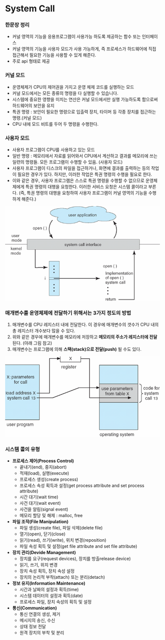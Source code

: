 # System Call

### 한문장 정리

- 커널 영역의 기능을 응용프로그램이 사용가능 하도록 제공하는 함수 또는 인터페이스
- 커널 영역의 기능을 사용자 모드가 사용 가능하게, 즉 프로세스가 하드웨어에 직접 접근해서 필요한 기능을 사용할 수 있게 해준다.
- 주로 api 형태로 제공

### 커널 모드

- 운영체제가 CPU의 제어권을 가지고 운영 체제 코드를 실행하는 모드
- 커널 모드에서는 모든 종류의 명령을 다 실행할 수 있습니다.
- 시스템에 중요한 영향을 미치는 연산은 커널 모드에서만 실행 가능하도록 함으로써 하드웨어의 보안을 유지
- 특권 명령 : 보안이 필요한 명령으로 입출력 장치, 타이머 등 각종 장치를 접근하는 명령.(커널 모드)
- CPU 내에 모드 비트를 두어 두 명령을 수행한다.

### 사용자 모드

- 사용자 프로그램이 CPU를 사용하고 있는 모드
- 일반 명령 : 메모리에서 자료를 읽어와서 CPU에서 계산하고 결과를 메모리에 쓰는 일련의 명령들. 모든 프로그램이 수행할 수 있음. (사용자 모드)
- 사용자 프로그램이 디스크의 파일을 접근하거나, 화면에 결과를 출력하는 등의 작업이 필요한 경우가 있다. 하지만, 이러한 작업은 특권 명령의 수행을 필요로 한다.
- 이와 같은 경우, 사용자 프로그램은 스스로 특권 명령을 수행할 수 없으므로 운영체제에게 특권 명령의 대행을 요청한다. 이러한 서비스 요청은 시스템 콜이라고 부른다. (즉, 특권 명령의 대행을 요청하여 사용자 프로그램이 커널 영역의 기능을 수행하게 해준다.)

![image_1](./System_Call/1.png)

### 매개변수를 운영체제에 전달하기 위해서는 3가지 정도의 방법

1. 매개변수를 CPU 레지스터 내에 전달한다. 이 경우에 매개변수의 갯수가 CPU 내의 총 레지스터 개수보다 많을 수 있다.
2. 위와 같은 경우에 매개변수를 메모리에 저장하고 **메모리의 주소가 레지스터에 전달**된다. (아래 그림 참고)
3. 매개변수는 프로그램에 의해 **스택(stack)으로 전달(push)** 될 수도 있다.

![image_2](./System_Call/2.png)

### 시스템 콜의 유형

- **프로세스 제어(Process Control)**
    - 끝내기(end), 중지(abort)
    - 적재(load), 실행(execute)
    - 프로세스 생성(create process)
    - 프로세스 속성 획득과 설정(get process attribute and set process attribute)
    - 시간 대기(wait time)
    - 사건 대기(wait event)
    - 사건을 알림(signal event)
    - 메모리 할당 및 해제 : malloc, free
- **파일 조작(File Manipulation)**
    - 파일 생성(create file), 파일 삭제(delete file)
    - 열기(open), 닫기(close)
    - 읽기(read), 쓰기(write), 위치 변경(reposition)
    - 파일 속성 획득 및 설정(get file attribute and set file attribute)
- **장치 관리(Devide Management)**
    - 장치를 요구(request devices), 장치를 방출release device)
    - 읽기, 쓰기, 위치 변경
    - 장치 속성 획득, 장치 속성 설정
    - 장치의 논리적 부착(attach) 또는 분리(detach)
- **정보 유지(Information Maintenance)**
    - 시간과 날짜의 설정과 획득(time)
    - 시스템 데이터의 설정과 획득(date)
    - 프로세스 파일, 장치 속성의 획득 및 설정
- **통신(Communication)**
    - 통신 연결의 생성, 제거
    - 메시지의 송신, 수신
    - 상태 정보 전달
    - 원격 장치의 부착 및 분리